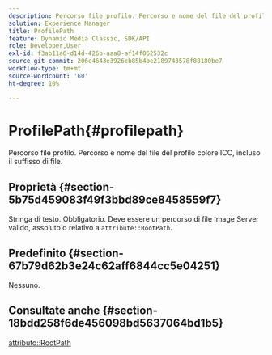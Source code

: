 ```yaml
---
description: Percorso file profilo. Percorso e nome del file del profilo colore ICC, incluso il suffisso di file.
solution: Experience Manager
title: ProfilePath
feature: Dynamic Media Classic, SDK/API
role: Developer,User
exl-id: f3ab11a6-d14d-426b-aaa8-af14f062532c
source-git-commit: 206e4643e3926cb85b4be2189743578f88180be7
workflow-type: tm+mt
source-wordcount: '60'
ht-degree: 10%

---
```


# ProfilePath{#profilepath}

Percorso file profilo. Percorso e nome del file del profilo colore ICC, incluso il suffisso di file.

## Proprietà {#section-5b75d459083f49f3bbd89ce8458559f7}

Stringa di testo. Obbligatorio. Deve essere un percorso di file Image Server valido, assoluto o relativo a `attribute::RootPath`.

## Predefinito {#section-67b79d62b3e24c62aff6844cc5e04251}

Nessuno.

## Consultate anche {#section-18bdd258f6de456098bd5637064bd1b5}

[attributo::RootPath](../../../../../ir-api/material-cat/image-rendering-api-ref/c-ir-material-catalog/c-ir-attributes-reference/r-ir-rootpath.md#reference-a4d7c96b62e14fcbad1740c702f160f3)
